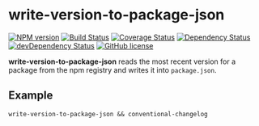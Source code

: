 # write-version-to-package-json
[![NPM version](https://badge.fury.io/js/write-version-to-package-json.svg)](https://npmjs.org/package/write-version-to-package-json)
[![Build Status](https://travis-ci.org/dbartholomae/write-version-to-package-json.svg?branch=master)](https://travis-ci.org/dbartholomae/write-version-to-package-json)
[![Coverage Status](https://coveralls.io/repos/dbartholomae/write-version-to-package-json/badge.svg?branch=master&service=github)](https://coveralls.io/github/dbartholomae/write-version-to-package-json?branch=master)
[![Dependency Status](https://david-dm.org/dbartholomae/write-version-to-package-json.svg?theme=shields.io)](https://david-dm.org/dbartholomae/write-version-to-package-json)
[![devDependency Status](https://david-dm.org/dbartholomae/write-version-to-package-json/dev-status.svg)](https://david-dm.org/dbartholomae/write-version-to-package-json#info=devDependencies)
[![GitHub license](https://img.shields.io/github/license/dbartholomae/write-version-to-package-json.svg)]()

**write-version-to-package-json** reads the most recent version for a package from the npm registry and writes it into `package.json`. 

## Example
`write-version-to-package-json && conventional-changelog`